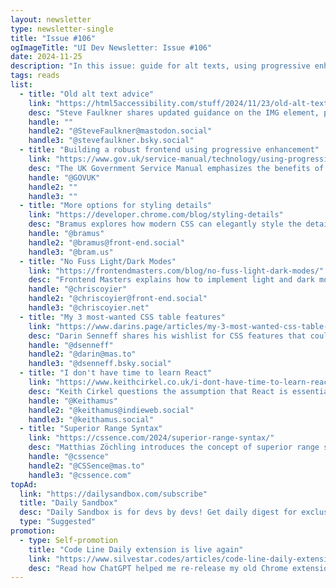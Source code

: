```yaml
---
layout: newsletter
type: newsletter-single
title: "Issue #106"
ogImageTitle: "UI Dev Newsletter: Issue #106"
date: 2024-11-25
description: "In this issue: guide for alt texts, using progressive enhancement, light and dark mode, and more."
tags: reads
list:
  - title: "Old alt text advice"
    link: "https://html5accessibility.com/stuff/2024/11/23/old-alt-text-advice/#the-img-element-image-maps"
    desc: "Steve Faulkner shares updated guidance on the IMG element, particularly for image maps and their alt text requirements."
    handle: ""
    handle2: "@SteveFaulkner@mastodon.social"
    handle3: "@stevefaulkner.bsky.social"
  - title: "Building a robust frontend using progressive enhancement"
    link: "https://www.gov.uk/service-manual/technology/using-progressive-enhancement"
    desc: "The UK Government Service Manual emphasizes the benefits of designing with progressive enhancement for robust and accessible user experiences."
    handle: "@GOVUK"
    handle2: ""
    handle3: ""
  - title: "More options for styling details"
    link: "https://developer.chrome.com/blog/styling-details"
    desc: "Bramus explores how modern CSS can elegantly style the details and summary elements."
    handle: "@bramus"
    handle2: "@bramus@front-end.social"
    handle3: "@bram.us"
  - title: "No Fuss Light/Dark Modes"
    link: "https://frontendmasters.com/blog/no-fuss-light-dark-modes/"
    desc: "Frontend Masters explains how to implement light and dark modes without overcomplicating your codebase."
    handle: "@chriscoyier"
    handle2: "@chriscoyier@front-end.social"
    handle3: "@chriscoyier.net"
  - title: "My 3 most-wanted CSS table features"
    link: "https://www.darins.page/articles/my-3-most-wanted-css-table-features"
    desc: "Darin Senneff shares his wishlist for CSS features that could revolutionize table designs and usability."
    handle: "@dsenneff"
    handle2: "@darin@mas.to"
    handle3: "@dsenneff.bsky.social"
  - title: "I don't have time to learn React"
    link: "https://www.keithcirkel.co.uk/i-dont-have-time-to-learn-react/"
    desc: "Keith Cirkel questions the assumption that React is essential and shares why other tools might serve just as well."
    handle: "@Keithamus"
    handle2: "@keithamus@indieweb.social"
    handle3: "@keithamus.social"
  - title: "Superior Range Syntax"
    link: "https://cssence.com/2024/superior-range-syntax/"
    desc: "Matthias Zöchling introduces the concept of superior range syntax, providing insights into how to write clearer and more maintainable CSS code."
    handle: "@cssence"
    handle2: "@CSSence@mas.to"
    handle3: "@cssence.com"
topAd:
  link: "https://dailysandbox.com/subscribe"
  title: "Daily Sandbox"
  desc: "Daily Sandbox is for devs by devs! Get daily digest for exclusive tips, tricks, in-depth tutorials, and Unlimited Free Access to 2110+ templates, landing pages, boilerplates, ai prompts, and more...!"
  type: "Suggested"
promotion:
  - type: Self-promotion
    title: "Code Line Daily extension is live again"
    link: "https://www.silvestar.codes/articles/code-line-daily-extension-is-live-again/"
    desc: "Read how ChatGPT helped me re-release my old Chrome extension, Code Line Daily."
---
```

